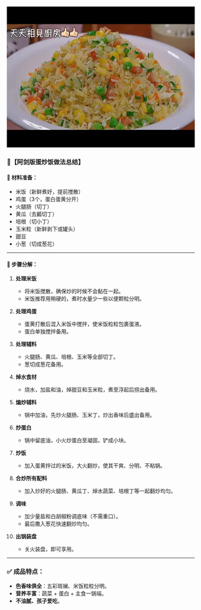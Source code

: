 
![](cover/02.阿見版蛋炒饭.jpg)

### 🍳【阿剑版蛋炒饭做法总结】

#### 🧾 材料准备：

* 米饭（新鲜煮好，提前搅散）
* 鸡蛋（3个，蛋白蛋黄分开）
* 火腿肠（切丁）
* 黄瓜（去瓤切丁）
* 培根（切小丁）
* 玉米粒（新鲜剥下或罐头）
* 甜豆
* 小葱（切成葱花）

---

#### 🔪 步骤分解：

1. **处理米饭**

   * 将米饭搅散，确保炒的时候不会黏在一起。
   * 米饭推荐用稍硬的，煮时水量少一些以便颗粒分明。

2. **处理鸡蛋**

   * 蛋黄打散后混入米饭中搅拌，使米饭粒粒包裹蛋液。
   * 蛋白单独搅拌备用。

3. **处理辅料**

   * 火腿肠、黄瓜、培根、玉米等全部切丁。
   * 葱切成葱花备用。

4. **焯水食材**

   * 烧水，加盐和油，焯甜豆和玉米粒，煮至浮起后捞出备用。

5. **煸炒辅料**

   * 锅中加油，先炒火腿肠、玉米丁，炒出香味后盛出备用。

6. **炒蛋白**

   * 锅中留底油，小火炒蛋白至凝固，铲成小块。

7. **炒饭**

   * 加入蛋黄拌过的米饭，大火翻炒，使其干爽、分明、不粘锅。

8. **合炒所有配料**

   * 加入炒好的火腿肠、黄瓜丁、焯水蔬菜、培根丁等一起翻炒均匀。

9. **调味**

   * 加少量盐和白胡椒粉调底味（不需重口）。
   * 最后撒入葱花快速翻炒均匀。

10. **出锅装盘**

    * 关火装盘，即可享用。

---

### ✅ 成品特点：

* **色香味俱全**：五彩斑斓、米饭粒粒分明。
* **营养丰富**：蔬菜 + 蛋白 + 主食一锅端。
* **不油腻、孩子爱吃**。


